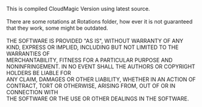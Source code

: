 This is compiled CloudMagic Version using latest source.
<br><br>
There are some rotations at Rotations folder, how ever it is not guaranteed that they work, some might be outdated.
<br>
<br>
THE SOFTWARE IS PROVIDED "AS IS", WITHOUT WARRANTY OF ANY KIND, EXPRESS OR IMPLIED, INCLUDING BUT NOT LIMITED TO THE WARRANTIES OF <br>
MERCHANTABILITY, FITNESS FOR A PARTICULAR PURPOSE AND NONINFRINGEMENT. IN NO EVENT SHALL THE AUTHORS OR COPYRIGHT HOLDERS BE LIABLE FOR <br>
ANY CLAIM, DAMAGES OR OTHER LIABILITY, WHETHER IN AN ACTION OF CONTRACT, TORT OR OTHERWISE, ARISING FROM, OUT OF OR IN CONNECTION WITH <br>
THE SOFTWARE OR THE USE OR OTHER DEALINGS IN THE SOFTWARE.<br>
<br>